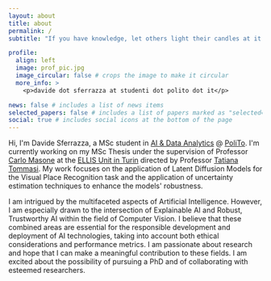 ```yaml
---
layout: about
title: about
permalink: /
subtitle: "If you have knowledge, let others light their candles at it." - Margaret Fuller

profile:
  align: left
  image: prof_pic.jpg
  image_circular: false # crops the image to make it circular
  more_info: >
    <p>davide dot sferrazza at studenti dot polito dot it</p>

news: false # includes a list of news items
selected_papers: false # includes a list of papers marked as "selected={true}"
social: true # includes social icons at the bottom of the page
---
```


Hi, I'm Davide Sferrazza, a MSc student in <a href="https://didattica.polito.it/pls/portal30/sviluppo.offerta_formativa_2019.vis?p_coorte=2023&p_sdu=37&p_cds=18&p_ori=13087">AI & Data Analytics</a> @ <a href="https://www.polito.it/en/">PoliTo</a>.
I'm currently working on my MSc Thesis under the supervision of Professor <a href="https://cmas1.github.io/">Carlo Masone</a> at the <a href="https://ellis.eu/units/turin">ELLIS Unit in Turin</a> directed by Professor <a href="http://www.tatianatommasi.com/">Tatiana Tommasi</a>. 
My work focuses on the application of Latent Diffusion Models for the Visual Place Recognition task and the application of uncertainty estimation techniques to enhance the models' robustness.

I am intrigued by the multifaceted aspects of Artificial Intelligence. However, I am especially drawn to the intersection of Explainable AI and Robust, Trustworthy AI within the field of Computer Vision. I believe that these combined areas are essential for the responsible development and deployment of AI technologies, taking into account both ethical considerations and performance metrics.
I am passionate about research and hope that I can make a meaningful contribution to these fields. I am excited about the possibility of pursuing a PhD and of collaborating with esteemed researchers.